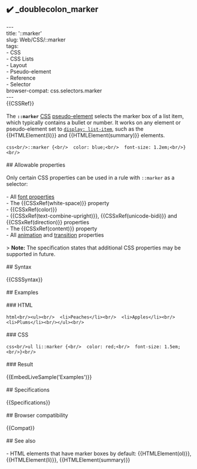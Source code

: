 ## ✔️ _doublecolon_marker 
 ---<br/>title: '::marker'<br/>slug: Web/CSS/::marker<br/>tags:<br/>  - CSS<br/>  - CSS Lists<br/>  - Layout<br/>  - Pseudo-element<br/>  - Reference<br/>  - Selector<br/>browser-compat: css.selectors.marker<br/>---<br/>{{CSSRef}}<br/><br/>The **`::marker`** [CSS](/en-US/docs/Web/CSS) [pseudo-element](/en-US/docs/Web/CSS/Pseudo-elements) selects the marker box of a list item, which typically contains a bullet or number. It works on any element or pseudo-element set to [`display: list-item`](/en-US/docs/Web/CSS/display), such as the {{HTMLElement(li)}} and {{HTMLElement(summary)}} elements.<br/><br/>```css<br/>::marker {<br/>  color: blue;<br/>  font-size: 1.2em;<br/>}<br/>```<br/><br/>## Allowable properties<br/><br/>Only certain CSS properties can be used in a rule with `::marker` as a selector:<br/><br/>- All [font properties](/en-US/docs/Web/CSS/CSS_Fonts)<br/>- The {{CSSxRef(white-space)}} property<br/>- {{CSSxRef(color)}}<br/>- {{CSSxRef(text-combine-upright)}}, {{CSSxRef(unicode-bidi)}} and {{CSSxRef(direction)}} properties<br/>- The {{CSSxRef(content)}} property<br/>- All [animation](/en-US/docs/Web/CSS/CSS_Animations#css_properties) and [transition](/en-US/docs/Web/CSS/CSS_Transitions#properties) properties<br/><br/>> **Note:** The specification states that additional CSS properties may be supported in future.<br/><br/>## Syntax<br/><br/>{{CSSSyntax}}<br/><br/>## Examples<br/><br/>### HTML<br/><br/>```html<br/><ul><br/>  <li>Peaches</li><br/>  <li>Apples</li><br/>  <li>Plums</li><br/></ul><br/>```<br/><br/>### CSS<br/><br/>```css<br/>ul li::marker {<br/>  color: red;<br/>  font-size: 1.5em;<br/>}<br/>```<br/><br/>### Result<br/><br/>{{EmbedLiveSample('Examples')}}<br/><br/>## Specifications<br/><br/>{{Specifications}}<br/><br/>## Browser compatibility<br/><br/>{{Compat}}<br/><br/>## See also<br/><br/>- HTML elements that have marker boxes by default: {{HTMLElement(ol)}}, {{HTMLElement(li)}}, {{HTMLElement(summary)}}<br/>